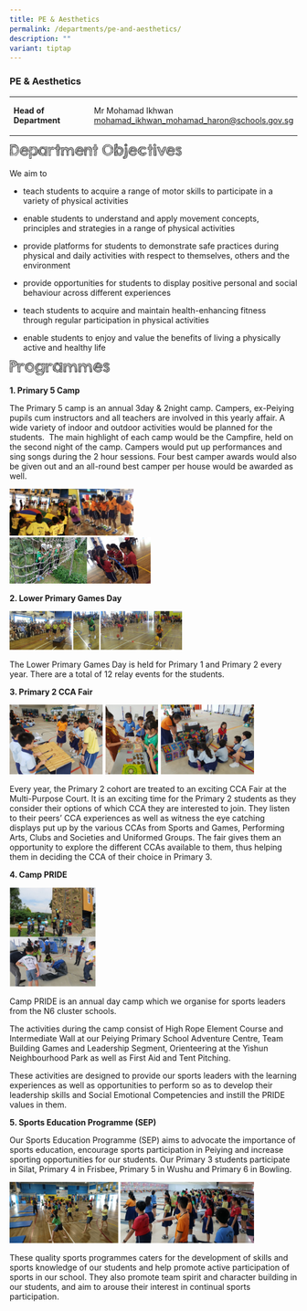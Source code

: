 ```yaml
---
title: PE & Aesthetics
permalink: /departments/pe-and-aesthetics/
description: ""
variant: tiptap
---
```

<h3><strong>PE &amp; Aesthetics</strong></h3><table><tbody><tr><td rowspan="1" colspan="1"><p><strong>Head of Department</strong></p></td><td rowspan="1" colspan="1"><p>Mr Mohamad Ikhwan<br><a href="mailto:mohamad_ikhwan_mohamad_haron@schools.gov.sg" rel="noopener noreferrer nofollow" target="_blank">mohamad_ikhwan_mohamad_haron@schools.gov.sg</a></p></td></tr></tbody></table><p></p><div class="isomer-image-wrapper"><img style="width:60%" height="auto" width="100%" src="/images/department%20objectives.jpg"></div><p>We aim to</p><ul><li><p>teach students to acquire a range of motor skills to participate in a variety of physical activities</p></li><li><p>enable students to understand and apply movement concepts, principles and strategies in a range of physical activities</p></li><li><p>provide platforms for students to demonstrate safe practices during physical and daily activities with respect to themselves, others and the environment</p></li><li><p>provide opportunities for students to display positive personal and social behaviour across different experiences</p></li><li><p>teach students to acquire and maintain health-enhancing fitness through regular participation in physical activities</p></li><li><p>enable students to enjoy and value the benefits of living a physically active and healthy life</p></li></ul><div class="isomer-image-wrapper"><img style="width:35%" height="auto" width="100%" src="/images/programmes.png"></div><p><strong>1. Primary 5 Camp</strong></p><p>The Primary 5 camp is an annual 3day &amp; 2night camp. Campers, ex-Peiying pupils cum instructors and all teachers are involved in this yearly affair. A wide variety of indoor and outdoor activities would be planned for the students.&nbsp; The main highlight of each camp would be the Campfire, held on the second night of the camp. Campers would put up performances and sing songs during the 2 hour sessions. Four best camper awards would also be given out and an all-round best camper per house would be awarded as well.</p><div class="isomer-image-wrapper"><img style="width:43%" height="auto" width="100%" src="/images/pe1.jpg"></div><div class="isomer-image-wrapper"><img style="width:49%" height="auto" width="100%" src="/images/pe2.jpg"></div><p><strong>2. Lower Primary Games Day</strong></p><div class="isomer-image-wrapper"><img style="width:60%;margin-right:15px;" height="auto" width="100%" src="/images/pe3.jpg"></div><p> The Lower Primary Games Day is held for Primary 1 and Primary 2 every year. There are a total of 12 relay events for the students.</p><p><strong>3. Primary 2 CCA Fair</strong></p><div class="isomer-image-wrapper"><img style="width:85%" height="auto" width="100%" src="/images/pe4.jpg"></div><p>Every year, the Primary 2 cohort are treated to an exciting CCA Fair at the Multi-Purpose Court. It is an exciting time for the Primary 2 students as they consider their options of which CCA they are interested to join. They listen to their peers’ CCA experiences as well as witness the eye catching displays put up by the various CCAs from Sports and Games, Performing Arts, Clubs and Societies and Uniformed Groups. The fair gives them an opportunity to explore the different CCAs available to them, thus helping them in deciding the CCA of their choice in Primary 3.</p><p><strong>4. Camp PRIDE</strong></p><div class="isomer-image-wrapper"><img style="width:30%;margin-right:15px;" height="auto" width="100%" src="/images/pe5.jpg"></div><p> Camp PRIDE is an annual day camp which we organise for sports leaders from the N6 cluster schools.&nbsp;</p><p>The activities during the camp consist of High Rope Element Course and Intermediate Wall at our Peiying Primary School Adventure Centre, Team Building Games and Leadership Segment, Orienteering at the Yishun Neighbourhood Park as well as First Aid and Tent Pitching.&nbsp;</p><p>These activities are designed to provide our sports leaders with the learning experiences as well as opportunities to perform so as to develop their leadership skills and Social Emotional Competencies and instill the PRIDE values in them.</p><p><strong>5. Sports Education Programme (SEP)</strong></p><p>Our Sports Education Programme (SEP) aims to advocate the importance of sports education, encourage sports participation in Peiying and increase sporting opportunities for our students. Our Primary 3 students participate in Silat, Primary 4 in Frisbee, Primary 5 in Wushu and Primary 6 in Bowling.</p><div class="isomer-image-wrapper"><img style="width:85%" height="auto" width="100%" src="/images/pe6.jpg"></div><p>These quality sports programmes caters for the development of skills and sports knowledge of our students and help promote active participation of sports in our school. They also promote team spirit and character building in our students, and aim to arouse their interest in continual sports participation.</p>